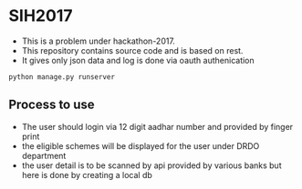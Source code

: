 # SIH2017
- This is a problem under hackathon-2017.
- This repository contains source code and is based on rest.
- It gives only json data and log is done via oauth authenication

```
python manage.py runserver
```
## Process to use
- The user should login via 12 digit aadhar number and provided by finger print
- the  eligible schemes will be displayed for the user under DRDO department
- the user detail is to be scanned by api provided by various banks but here is done by creating a local db
